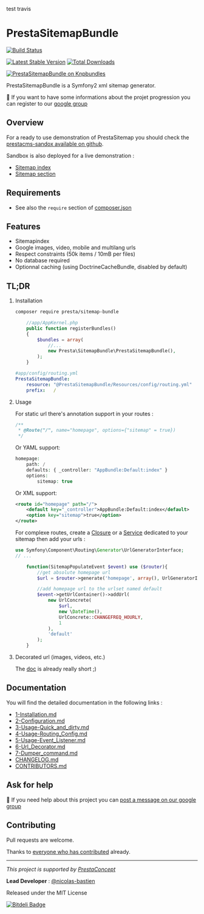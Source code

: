 test travis


# PrestaSitemapBundle

[![Build Status](https://secure.travis-ci.org/prestaconcept/PrestaSitemapBundle.png)](http://travis-ci.org/prestaconcept/PrestaSitemapBundle)

[![Latest Stable Version](https://poser.pugx.org/presta/sitemap-bundle/v/stable.png)](https://packagist.org/packages/presta/sitemap-bundle)
[![Total Downloads](https://poser.pugx.org/presta/sitemap-bundle/downloads.png)](https://packagist.org/packages/presta/sitemap-bundle)

[![PrestaSitemapBundle on Knpbundles](http://knpbundles.com/prestaconcept/PrestaSitemapBundle/badge)](http://knpbundles.com/prestaconcept/PrestaSitemapBundle)


PrestaSitemapBundle is a Symfony2 xml sitemap generator.


:speech_balloon: If you want to have some informations about the projet progression you can register to our [google group][10]


## Overview

For a ready to use demonstration of PrestaSitemap you should check the [prestacms-sandox available on github][11].

Sandbox is also deployed for a live demonstration :

-   [Sitemap index][12]
-   [Sitemap section][13]

## Requirements

* See also the `require` section of [composer.json](composer.json)

## Features ##

 * Sitemapindex
 * Google images, video, mobile and multilang urls
 * Respect constraints (50k items / 10mB per files)
 * No database required
 * Optionnal caching (using DoctrineCacheBundle, disabled by default)

## TL;DR

1. Installation

    ```sh
    composer require presta/sitemap-bundle
    ```

    ```php
        //app/AppKernel.php
        public function registerBundles()
        {
            $bundles = array(
                //...
                new Presta\SitemapBundle\PrestaSitemapBundle(),
            );
        }
    ```

    ```yaml
    #app/config/routing.yml
    PrestaSitemapBundle:
        resource: "@PrestaSitemapBundle/Resources/config/routing.yml"
        prefix:   /
    ```

2. Usage

    For static url there's annotation support in your routes :

    ```php
    /**
     * @Route("/", name="homepage", options={"sitemap" = true})
     */
    ```

    Or YAML support:

    ```php
    homepage:
        path: /
        defaults: { _controller: "AppBundle:Default:index" }
        options:
            sitemap: true
    ```
    
    Or XML support:
    
    ```xml
    <route id="homepage" path="/">
        <default key="_controller">AppBundle:Default:index</default>
        <option key="sitemap">true</option>
    </route>
    ```

    For complexe routes, create a [Closure][3] or a [Service][5] dedicated to your sitemap then add your urls :

    ```php
    use Symfony\Component\Routing\Generator\UrlGeneratorInterface;
    // ...

        function(SitemapPopulateEvent $event) use ($router){
            //get absolute homepage url
            $url = $router->generate('homepage', array(), UrlGeneratorInterface::ABSOLUTE_URL);

            //add homepage url to the urlset named default
            $event->getUrlContainer()->addUrl(
                new UrlConcrete(
                    $url,
                    new \DateTime(),
                    UrlConcrete::CHANGEFREQ_HOURLY,
                    1
                ),
                'default'
            );
        }
    ```

3. Decorated url (images, videos, etc.)

    The [doc][6] is already really short ;)

## Documentation ##

You will find the detailed documentation in the following links :

* [1-Installation.md][1]
* [2-Configuration.md][2]
* [3-Usage-Quick_and_dirty.md][3]
* [4-Usage-Routing_Config.md][4]
* [5-Usage-Event_Listener.md][5]
* [6-Url_Decorator.md][6]
* [7-Dumper_command.md][7]
* [CHANGELOG.md][8]
* [CONTRIBUTORS.md][9]

## Ask for help ##

:speech_balloon: If you need help about this project you can [post a message on our google group][10]

## Contributing

Pull requests are welcome.

Thanks to
[everyone who has contributed](https://github.com/prestaconcept/PrestaSitemapBundle/graphs/contributors) already.

---

*This project is supported by [PrestaConcept](http://www.prestaconcept.net)*

**Lead Developer** : [@nicolas-bastien](https://github.com/nicolas-bastien)

Released under the MIT License

[1]: Resources/doc/1-Installation.md
[2]: Resources/doc/2-Configuration.md
[3]: Resources/doc/3-Usage-Quick_and_dirty.md
[4]: Resources/doc/4-Usage-Routing_Config.md
[5]: Resources/doc/5-Usage-Event_Listener.md
[6]: Resources/doc/6-Url_Decorator.md
[7]: Resources/doc/7-Dumper_command.md
[8]: CHANGELOG.md
[9]: Resources/doc/CONTRIBUTORS.md

[10]: https://groups.google.com/forum/?hl=fr&fromgroups#!forum/prestacms-devs
[11]: https://github.com/prestaconcept/prestacms-sandbox
[12]: http://sandbox.prestacms.fr/sitemap.xml
[13]: http://sandbox.prestacms.fr/sitemap.sandbox.xml


[![Bitdeli Badge](https://d2weczhvl823v0.cloudfront.net/prestaconcept/prestasitemapbundle/trend.png)](https://bitdeli.com/free "Bitdeli Badge")

